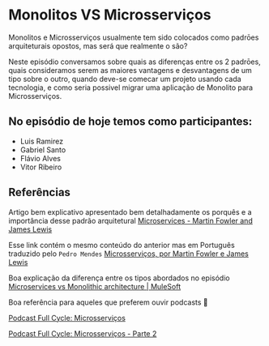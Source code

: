 # Monolitos VS Microsserviços

Monolitos e Microsserviços usualmente tem sido colocados como padrōes arquiteturais opostos, mas será que realmente o são?

Neste episódio conversamos sobre quais as diferenças entre os 2 padrōes, quais consideramos serem as maiores vantagens e desvantagens de um tipo sobre o outro, quando deve-se comecar um projeto usando cada tecnologia, e como seria possivel migrar uma aplicação de Monolito para Microsserviços.

## No episódio de hoje temos como participantes:
  * Luis Ramirez
  * Gabriel Santo
  * Flávio Alves
  * Vitor Ribeiro

## Referências

Artigo bem explicativo apresentado bem detalhadamente os porquês e a importância desse padrão arquitetural [Microservices - Martin Fowler and James Lewis](https://martinfowler.com/articles/microservices.html)

Esse link contém o mesmo conteúdo do anterior mas em Português traduzido pelo `Pedro Mendes` [Microsserviços, por Martin Fowler e James Lewis](http://www.pedromendes.com.br/2016/01/02/microservicos/)

Boa explicação da diferença entre os tipos abordados no episódio [Microservices vs Monolithic architecture | MuleSoft](https://www.mulesoft.com/resources/api/microservices-vs-monolithic)

Boa referência para aqueles que preferem ouvir podcasts :eyes: 

[Podcast Full Cycle: Microsserviços](https://www.youtube.com/watch?v=ZI8l8Zf3iZM)

[Podcast Full Cycle: Microsserviços - Parte 2](https://www.youtube.com/watch?v=1trCeCSYSxk)
